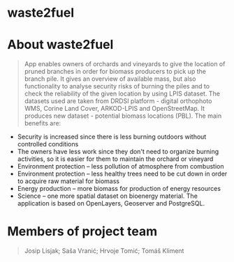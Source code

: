 # waste2fuel
# About waste2fuel
> App enables owners of orchards and vineyards to give the location of pruned branches in order for biomass producers to pick up the branch pile. It gives an overview of available mass, but also functionality to analyse security risks of burning the piles and to check the reliability of the given location by using LPIS dataset. The datasets used are taken from DRDSI platform - digital orthophoto WMS, Corine Land Cover, ARKOD-LPIS and OpenStreetMap. It produces new dataset - potential biomass locations (PBL). The main benefits are:
- Security is increased since there is less burning outdoors without controlled conditions
- The owners have less work since they don't need to organize burning activities, so it is easier for them to maintain the orchard or vineyard
- Environment protection – less pollution of atmosphere from combustion
- Environment protection – less healthy trees need to be cut down in order to acquire raw material for biomass
- Energy production – more biomass for production of energy resources
- Science – one more spatial dataset on bioenergy material.
The application is based on OpenLayers, Geoserver and PostgreSQL.

# Members of project team
> Josip Lisjak; Saša Vranić; Hrvoje Tomić; Tomáš Kliment
